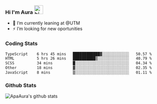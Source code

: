 ### Hi I'm Aura <img src="https://user-images.githubusercontent.com/1303154/88677602-1635ba80-d120-11ea-84d8-d263ba5fc3c0.gif" width="28px" alt="hi">

- 🔭 I’m currently leaning at @UTM
- ⚡ I’m looking for new oportunities


### Coding Stats

<!--START_SECTION:waka-->

```txt
TypeScript    6 hrs 45 mins   ████████████▓░░░░░░░░░░░░   50.57 %
HTML          5 hrs 26 mins   ██████████▒░░░░░░░░░░░░░░   40.79 %
SCSS          34 mins         █░░░░░░░░░░░░░░░░░░░░░░░░   04.34 %
Other         18 mins         ▓░░░░░░░░░░░░░░░░░░░░░░░░   02.35 %
JavaScript    8 mins          ▒░░░░░░░░░░░░░░░░░░░░░░░░   01.11 %
```

<!--END_SECTION:waka-->

### Github Stats

![ApaAura's github stats](https://github-readme-stats.vercel.app/api?username=ApaAura&count_private=true&theme=tokyonight&hide=contribs,prs)
